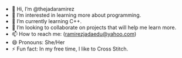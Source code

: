 - 👋 Hi, I’m @thejadaramirez
- 👀 I’m interested in learning more about programming.
- 🌱 I’m currently learning C++.
- 💞️ I’m looking to collaborate on projects that will help me learn more.
- 📫 How to reach me: (ramirezjadaedu@yahoo.com)
- 😄 Pronouns: She/Her
- ⚡ Fun fact: In my free time, I like to Cross Stitch.

<!---
thejadaramirez/thejadaramirez is a ✨ special ✨ repository because its `README.md` (this file) appears on your GitHub profile.
You can click the Preview link to take a look at your changes.
--->
